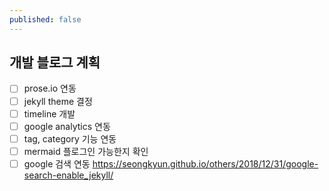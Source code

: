 ```yaml
---
published: false
---
```

## 개발 블로그 계획
- [ ] prose.io 연동
- [ ] jekyll theme 결정
- [ ] timeline 개발
- [ ] google analytics 연동
- [ ] tag, category 기능 연동
- [ ] mermaid 플로그인 가능한지 확인
- [ ] google 검색 연동 https://seongkyun.github.io/others/2018/12/31/google-search-enable_jekyll/
